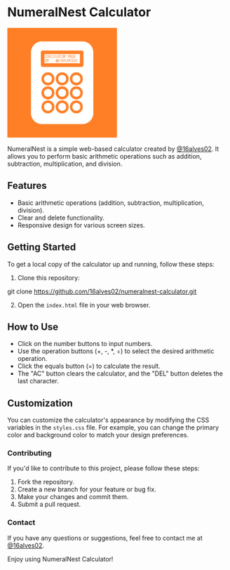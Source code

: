 # NumeralNest Calculator

<img src="calculator-icon.png" alt="Calculator Icon" width="250">

NumeralNest is a simple web-based calculator created by [@16alves02](https://github.com/16alves02). It allows you to perform basic arithmetic operations such as addition, subtraction, multiplication, and division.

## Features

- Basic arithmetic operations (addition, subtraction, multiplication, division).
- Clear and delete functionality.
- Responsive design for various screen sizes.

## Getting Started

To get a local copy of the calculator up and running, follow these steps:

1. Clone this repository:

git clone https://github.com/16alves02/numeralnest-calculator.git


2. Open the `index.html` file in your web browser.

## How to Use

- Click on the number buttons to input numbers.
- Use the operation buttons (+, -, *, ÷) to select the desired arithmetic operation.
- Click the equals button (=) to calculate the result.
- The "AC" button clears the calculator, and the "DEL" button deletes the last character.

## Customization

You can customize the calculator's appearance by modifying the CSS variables in the `styles.css` file. For example, you can change the primary color and background color to match your design preferences.

### Contributing

If you'd like to contribute to this project, please follow these steps:

1. Fork the repository.
2. Create a new branch for your feature or bug fix.
3. Make your changes and commit them.
4. Submit a pull request.

### Contact

If you have any questions or suggestions, feel free to contact me at [@16alves02](https://github.com/16alves02).

Enjoy using NumeralNest Calculator!
